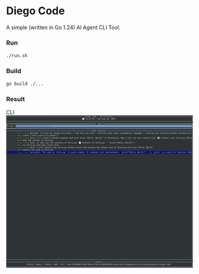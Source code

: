 # Diego Code

A simple (written in Go 1.24) AI Agent CLI Tool.

### Run

```bash
./run.sh
```

### Build

```bash
go build ./...
```

### Result

CLI <br/>
<img src="results/diego-code-result.png" width="600" /> <br/>
